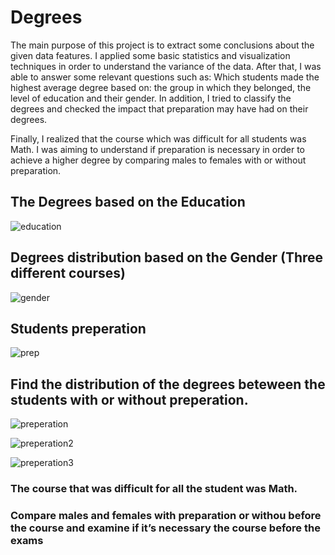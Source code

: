 # Degrees
The main purpose of this project is to extract some conclusions about the given data features. I applied some basic statistics and visualization techniques in order to understand the variance of the data. After that, I was able to answer some relevant questions such as: Which students made the highest average degree based on: the group in which they belonged, the level of education and their gender. In addition, I tried to classify the degrees and checked the impact that preparation may have had on their degrees.

Finally, I realized that the course which was difficult for all students was Math.  I was aiming to understand if preparation is necessary in order to achieve a higher degree by comparing males to females with or without preparation.

## The Degrees based on the Education

![education](https://user-images.githubusercontent.com/66875726/90022026-aa745580-dcba-11ea-81de-20f30e383617.png)

## Degrees distribution based on the Gender (Three different courses) 

![gender](https://user-images.githubusercontent.com/66875726/90022448-35555000-dcbb-11ea-882e-3458063d0911.png)

## Students preperation

![prep](https://user-images.githubusercontent.com/66875726/90022958-d0e6c080-dcbb-11ea-8504-9e9e35926147.png)

## Find the distribution of the degrees beteween the students with or without preperation.

![preperation](https://user-images.githubusercontent.com/66875726/90023236-2ae78600-dcbc-11ea-9fea-40e42989a4cf.png)

![preperation2](https://user-images.githubusercontent.com/66875726/90023740-c0831580-dcbc-11ea-8638-51cef667360b.png)

![preperation3](https://user-images.githubusercontent.com/66875726/90023935-f9bb8580-dcbc-11ea-8800-624046f538c2.png)

### The course that was difficult for all the student was Math.
### Compare males and females with preparation or withou before the course and examine if it’s necessary the course before the exams

